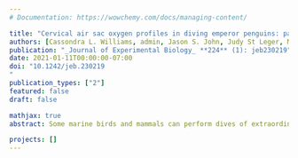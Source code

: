 ```yaml
---
# Documentation: https://wowchemy.com/docs/managing-content/

title: "Cervical air sac oxygen profiles in diving emperor penguins: parabronchial ventilation and the respiratory oxygen store"
authors: [Cassondra L. Williams, admin, Jason S. John, Judy St Leger, Miriam Scadeng, Paul J. Ponganis]
publication: "_Journal of Experimental Biology_ **224** (1): jeb230219"
date: 2021-01-11T00:00:00-07:00
doi: "10.1242/jeb.230219
"
publication_types: ["2"]
featured: false
draft: false

mathjax: true
abstract: Some marine birds and mammals can perform dives of extraordinary duration and depth. Such dive performance is dependent on many factors, including total body oxygen (O<sub>2</sub>) stores. For diving penguins, the respiratory system (air sacs and lungs) constitutes 30–50% of the total body O<sub>2</sub> store. To better understand the role and mechanism of parabronchial ventilation and O<sub>2</sub> utilization in penguins both on the surface and during the dive, we examined air sac partial pressures of O<sub>2</sub> (_P<sub>O<sub>2</sub></sub>_) in emperor penguins (_Aptenodytes forsteri_) equipped with backpack _P<sub>O<sub>2</sub></sub>_ recorders. Cervical air sac _P<sub>O<sub>2</sub></sub>_ values at rest were lower than in other birds, while the cervical air sac to posterior thoracic air sac _P<sub>O<sub>2</sub></sub>_ difference was larger. Pre-dive cervical air sac _P<sub>O<sub>2</sub></sub>_ values were often greater than those at rest, but had a wide range and were not significantly different from those at rest. The maximum respiratory O<sub>2</sub> store and total body O<sub>2</sub> stores calculated with representative anterior and posterior air sac _P<sub>O<sub>2</sub></sub>_ data did not differ from prior estimates. The mean calculated anterior air sac O<sub>2</sub> depletion rate for dives up to 11 min was approximately one-tenth that of the posterior air sacs. Low cervical air sac _P<sub>O<sub>2</sub></sub>_ values at rest may be secondary to a low ratio of parabronchial ventilation to parabronchial blood O<sub>2</sub> extraction. During dives, overlap of simultaneously recorded cervical and posterior thoracic air sac _P<sub>O<sub>2</sub></sub>_ profiles supported the concept of maintenance of parabronchial ventilation during a dive by air movement through the lungs.

projects: []
---
```

